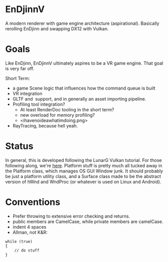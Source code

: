# EnDjinnV
A modern renderer with game engine architecture (aspirational).
Basically rerolling EnDjinn and swapping DX12 with Vulkan.

# Goals
Like EnDjinn, EnDjinnV ultimately aspires to be a VR game engine.
That goal is very far off.

Short Term:
- a game Scene logic that influences how the command queue is built
- VR integration
- GLTF and <image type> support, and in generally an asset importing pipeline.
- Profiling tool integration?
  - At least RenderDoc tooling in the short term?
  - new overload for memory profiling?
  - <ihavenoideawhatimdoing.png>
- RayTracing, because hell yeah.

# Status
In general, this is developed following the LunarG Vulkan tutorial. For those following along, we're [here](https://vulkan.lunarg.com/doc/sdk/1.1.114.0/windows/tutorial/html/05-init_swapchain.html).
Platform stuff is pretty much all tucked away in the Platform class, which manages OS GUI Window junk. It should probably be just a platform utility class, and a Surface class made to be the abstract version of hWnd and WndProc (or whatever is used on Linux and Android).

# Conventions
- Prefer throwing to extensive error checking and returns.
- public members are CamelCase, while private members are camelCase.
- indent 4 spaces
- Allman, not K&R:
```
while (true)
{
    // do stuff
}
```
